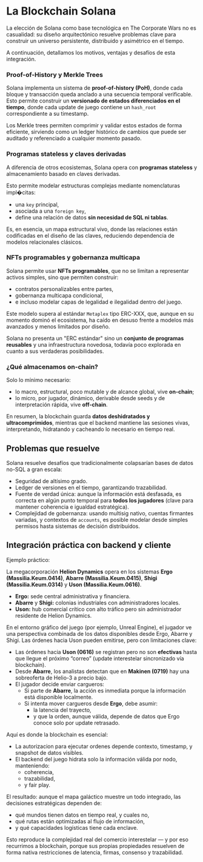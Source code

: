 # La Blockchain Solana

La elección de Solana como base tecnológica en The Corporate Wars no es casualidad: su diseño arquitectónico resuelve problemas clave para construir un universo persistente, distribuido y asimétrico en el tiempo.

A continuación, detallamos los motivos, ventajas y desafíos de esta integración.

### Proof-of-History y Merkle Trees

Solana implementa un sistema de **proof-of-history (PoH)**, donde cada bloque y transacción queda anclado a una secuencia temporal verificable. Esto permite construir un **versionado de estados diferenciados en el tiempo**, donde cada update de juego contiene un `hash_root` correspondiente a su timestamp.

Los Merkle trees permiten comprimir y validar estos estados de forma eficiente, sirviendo como un ledger histórico de cambios que puede ser auditado y referenciado a cualquier momento pasado.

### Programas stateless y claves derivadas

A diferencia de otros ecosistemas, Solana opera con **programas stateless** y almacenamiento basado en claves derivadas.

Esto permite modelar estructuras complejas mediante nomenclaturas impl�citas:

* una `key` principal,
* asociada a una `foreign key`,
* define una relación de datos **sin necesidad de SQL ni tablas**.

Es, en esencia, un mapa estructural vivo, donde las relaciones están codificadas en el diseño de las claves, reduciendo dependencia de modelos relacionales clásicos.

### NFTs programables y gobernanza multicapa

Solana permite usar **NFTs programables**, que no se limitan a representar activos simples, sino que permiten construir:

* contratos personalizables entre partes,
* gobernanza multicapa condicional,
* e incluso modelar capas de legalidad e ilegalidad dentro del juego.

Este modelo supera al estándar `Metaplex` tipo ERC-XXX, que, aunque en su momento dominó el ecosistema, ha caído en desuso frente a modelos más avanzados y menos limitados por diseño.

Solana no presenta un "ERC estándar" sino un **conjunto de programas reusables** y una infraestructura novedosa, todavía poco explorada en cuanto a sus verdaderas posibilidades.

### ¿Qué almacenamos on-chain?

Solo lo mínimo necesario:

* lo macro, estructural, poco mutable y de alcance global, vive **on-chain**;
* lo micro, por jugador, dinámico, derivable desde seeds y de interpretación rápida, vive **off-chain**.

En resumen, la blockchain guarda **datos deshidratados y ultracomprimidos**, mientras que el backend mantiene las sesiones vivas, interpretando, hidratando y cacheando lo necesario en tiempo real.

## Problemas que resuelve

Solana resuelve desafíos que tradicionalmente colapsarían bases de datos no-SQL a gran escala:

* Seguridad de altísimo grado.
* Ledger de versiones en el tiempo, garantizando trazabilidad.
* Fuente de verdad única: aunque la información está desfasada, es correcta en algún punto temporal para **todos los jugadores** (clave para mantener coherencia e igualdad estratégica).
* Complejidad de gobernanza: usando multisig nativo, cuentas firmantes variadas, y contextos de `accounts`, es posible modelar desde simples permisos hasta sistemas de decisión distribuidos.

## Integración práctica con backend y cliente

Ejemplo práctico:

La megacorporación **Helion Dynamics** opera en los sistemas **Ergo (Massilia.Keum.0414)**, **Abarre (Massilia.Keum.0415)**, **Shigi (Massilia.Keum.0314)** y **Uson (Massilia.Keum.0616)**.

* **Ergo:** sede central administrativa y financiera.
* **Abarre** y **Shigi:** colonias industriales con administradores locales.
* **Uson:** hub comercial crítico con alto tráfico pero sin administrador residente de Helion Dynamics.

En el entorno gráfico del juego (por ejemplo, Unreal Engine), el jugador ve una perspectiva combinada de los datos disponibles desde Ergo, Abarre y Shigi. Las órdenes hacia Uson pueden emitirse, pero con limitaciones clave:

* Las órdenes hacia **Uson (0616)** se registran pero no son **efectivas** hasta que llegue el próximo “correo” (update interestelar sincronizado vía blockchain).
* Desde **Abarre**, los analistas detectan que en **Makinen (0719)** hay una sobreoferta de Helio-3 a precio bajo.
* El jugador decide enviar cargueros:
  - Si parte de **Abarre**, la acción es inmediata porque la información está disponible localmente.
  - Si intenta mover cargueros desde **Ergo**, debe asumir:
    - la latencia del trayecto,
    - y que la orden, aunque válida, depende de datos que Ergo conoce solo por update retrasado.

Aquí es donde la blockchain es esencial:
* La autorizacion para ejecutar ordenes depende contexto, timestamp, y snapshot de datos visibles.
* El backend del juego hidrata solo la información válida por nodo, manteniendo:
  - coherencia,
  - trazabilidad,
  - y fair play.

El resultado: aunque el mapa galáctico muestre un todo integrado, las decisiones estratégicas dependen de:
- qué mundos tienen datos en tiempo real, y cuales no,
- qué rutas están optimizadas al flujo de información,
- y qué capacidades logísticas tiene cada enclave.

Esto reproduce la complejidad real del comercio interestelar — y por eso recurrimos a blockchain, porque sus propias propiedades resuelven de forma nativa restricciones de latencia, firmas, consenso y trazabilidad.
